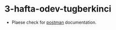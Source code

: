 # 3-hafta-odev-tugberkinci

- Plaese check for [postman] documentation.


[postman]: <https://documenter.getpostman.com/view/19859125/Uzdxz6qE>
